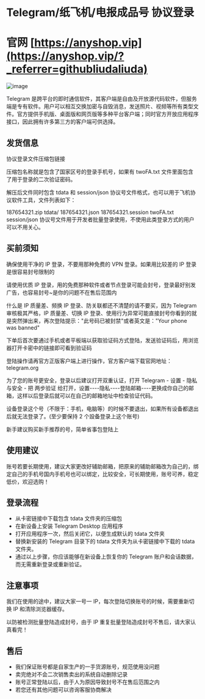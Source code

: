 # Telegram/纸飞机/电报成品号 协议登录

# 官网 [https://anyshop.vip](https://anyshop.vip/?_referrer=githubliudaliuda)

![image](https://github.com/user-attachments/assets/f34ad164-353c-44d7-87aa-335e3ed08aa1)


Telegram 是跨平台的即时通信软件，其客户端是自由及开放源代码软件，但服务端是专有软件。用户可以相互交换加密与自毁消息，发送照片、视频等所有类型文件。官方提供手机版、桌面版和网页版等多种平台客户端；同时官方开放应用程序接口，因此拥有许多第三方的客户端可供选择。

## 发货信息

协议登录文件压缩包链接

压缩包名称就是包含了国家区号的登录手机号，如果有 twoFA.txt 文件里面包含了用于登录的二次验证密码。

解压后文件同时包含 tdata 和 session/json 协议号文件格式，也可以用于飞机协议软件工具，文件列表如下：

187654321.zip
tdata/
187654321.json
187654321.session
twoFA.txt
session/json 协议号文件用于开发者批量登录使用，不使用此类登录方式的用户可以不用关心。

## 买前须知

确保使用干净的 IP 登录，不要用那种免费的 VPN 登录。如果用比较差的 IP 登录是很容易封号限制的

请使用优质 IP 登录，用的免费那种软件或者节点登录可能会封号，登录最好别发广告，也容易封号~是你的问题不在售后范围内

什么是 IP 质量差、频换 IP 登录、防关联都还不清楚的请不要买，因为 Telegram 审核极其严格，IP 质量差、切换 IP 登录、使用行为异常可能直接封号你看到的就是突然弹出来，再次登陆提示："此号码已被封禁"或者英文是："Your phone was banned"

下单后首次要通过手机或者平板端以获取验证码方式登陆，发送验证码后，用浏览器打开卡密中的链接即可看到验证码

登陆操作请再官方正版客户端上进行操作，官方客户端下载官网地址：telegram.org

为了您的账号更安全，登录以后建议打开双重认证，打开 Telegram - 设置 - 隐私与安全 - 把 两步验证 给打开，设置----隐私----登陆邮箱----更换成你自己的邮箱，这样以后登录后就可以在自己的邮箱地址中检查验证代码。

设备登录这个号（不限于：手机，电脑等）的时候不要退出，如果所有设备都退出后就无法登录了。(至少要保持 2 个設备登录上这个账号)

新手建议购买新手推荐的号，简单省事包登陆上

## 使用建议

账号若要长期使用，建议大家更改好辅助邮箱，把原来的辅助邮箱改为自己的，绑定自己的手机号国内手机号也可以绑定，比较安全，可长期使用，账号可养，稳定低价，欢迎选购！

## 登录流程

- 从卡密链接中下载包含 tdata 文件夹的压缩包
- 在新设备上安装 Telegram Desktop 应用程序
- 打开应用程序一次，然后关闭它，以便生成默认的 tdata 文件夹
- 替换新安装的 Telegram 目录下的 tdata 文件夹为从卡密链接中下载的 tdata 文件夹。
- 通过以上步骤，你应该能够在新设备上恢复你的 Telegram 账户和会话数据，而无需重新登录或重新验证。

## 注意事项

我们在使用的途中，建议大家一号一 IP，每次登陆切换账号的时候，需要重新切换 IP 和清除浏览器缓存。

以防被检测批量登陆造成封号，由于 IP 重复批量登陆造成封号不售后，请大家认真看完！

## 售后

- 我们保证账号都是自家生产的一手货源账号，规范使用没问题
- 卖完绝对不会二次销售卖出的系统自动删除记录
- 账号正常登陆以后，由于人为原因导致封号不在售后范围之内
- 若您还有其他问题可以咨询客服协商解决
